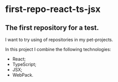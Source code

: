 # first-repo-react-ts-jsx
## The first repository for a test.

I want to try using of repositories in my pet-projects.

In this project I combine the following technologies:
- React;
- TypeScript;
- JSX;
- WebPack.

